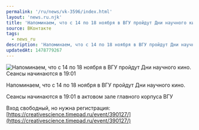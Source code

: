 ```yaml
---
permalink: '/ru/news/vk-3596/index.html'
layout: 'news.ru.njk'
title: 'Напоминаем, что с 14 по 18 ноября в ВГУ пройдут Дни научного кино'
source: ВКонтакте
tags:
  - news_ru
description: 'Напоминаем, что с 14 по 18 ноября в ВГУ пройдут Дни научного кино'
updatedAt: 1478779267
---
```

![Напоминаем, что с 14 по 18 ноября в ВГУ пройдут Дни научного кино. Сеансы начинаются в 19:01](https://sun9-36.userapi.com/impf/c837635/v837635501/7b18/v6WsdMJLdJA.jpg?size=1280x720&quality=96&proxy=1&sign=1e42748088db9f504a752c3f836bf9a0&c_uniq_tag=TYO2WPaQYOOHHJYp1mwMeyOkcWQuMLmxPYXCsx632YE&type=album)

Напоминаем, что с 14 по 18 ноября в ВГУ пройдут Дни научного кино.

Сеансы начинаются в 19:01 в актовом зале главного корпуса ВГУ

Вход свободный, но нужна регистрация: [https://creativescience.timepad.ru/event/390127/](https://creativescience.timepad.ru/event/390127/)
